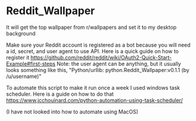 # Reddit_Wallpaper
It will get the top wallpaper from r/wallpapers and set it to my desktop background

Make sure your Reddit account is registered as a bot because you will need a id, secret, and user agent to use API.
Here is a quick guide on how to register it https://github.com/reddit/reddit/wiki/OAuth2-Quick-Start-Example#first-steps
Note: the user agent can be anything, but it usually looks something like this, "Python/urllib: python.Reddit_Wallpaper:v0.1.1 (by /u/username)"

To automate this script to make it run once a week I used windows task scheduler.
Here is a guide on how to do that https://www.jcchouinard.com/python-automation-using-task-scheduler/

(I have not looked into how to automate using MacOS)
